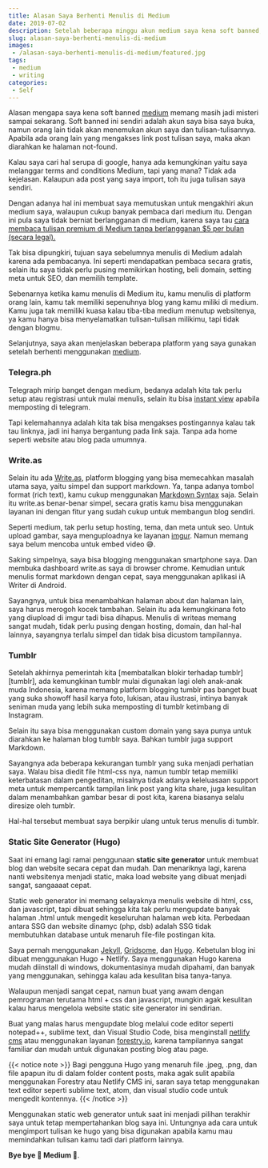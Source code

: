 ```yaml
---
title: Alasan Saya Berhenti Menulis di Medium
date: 2019-07-02
description: Setelah beberapa minggu akun medium saya kena soft banned, saya memutuskan untuk menghapus akun saya dan mulai mencari platform menulis lainnya. 
slug: alasan-saya-berhenti-menulis-di-medium
images: 
 - /alasan-saya-berhenti-menulis-di-medium/featured.jpg
tags:
 - medium
 - writing
categories: 
 - Self
---
```


Alasan mengapa saya kena soft banned [medium][medium] memang masih jadi misteri sampai sekarang. Soft banned ini sendiri adalah akun saya bisa saya buka, namun orang lain tidak akan menemukan akun saya dan tulisan-tulisannya. Apabila ada orang lain yang mengakses link post tulisan saya, maka akan diarahkan ke halaman not-found. 

<!--more-->

Kalau saya cari hal serupa di google, hanya ada kemungkinan yaitu saya melanggar terms and conditions Medium, tapi yang mana? Tidak ada kejelasan. Kalaupun ada post yang saya import, toh itu juga tulisan saya sendiri. 

Dengan adanya hal ini membuat saya memutuskan untuk mengakhiri akun medium saya, walaupun cukup banyak pembaca dari medium itu. Dengan ini pula saya tidak berniat berlangganan di medium, karena saya tau [cara membaca tulisan premium di Medium tanpa berlangganan $5 per bulan (secara legal).][unlimited]

Tak bisa dipungkiri, tujuan saya sebelumnya menulis di Medium adalah karena ada pembacanya. Ini seperti mendapatkan pembaca secara gratis, selain itu saya tidak perlu pusing memikirkan hosting, beli domain, setting meta untuk SEO, dan memilih template.

Sebenarnya ketika kamu menulis di Medium itu, kamu menulis di platform orang lain, kamu tak memiliki sepenuhnya blog yang kamu miliki di medium. Kamu juga tak memiliki kuasa kalau tiba-tiba medium menutup websitenya, ya kamu hanya bisa menyelamatkan tulisan-tulisan milikimu, tapi tidak dengan blogmu.

Selanjutnya, saya akan menjelaskan beberapa platform yang saya gunakan setelah berhenti menggunakan [medium][medium].

### Telegra.ph

Telegraph mirip banget dengan medium, bedanya adalah kita tak perlu setup atau registrasi untuk mulai menulis, selain itu bisa [instant view][telegraph] apabila memposting di telegram. 

Tapi kelemahannya adalah kita tak bisa mengakses postingannya kalau tak tau linknya, jadi ini hanya bergantung pada link saja. Tanpa ada home seperti website atau blog pada umumnya. 

### Write.as

Selain itu ada [Write.as][writeas], platform blogging yang bisa memecahkan masalah utama saya, yaitu simpel dan support markdown. Ya, tanpa adanya tombol format (rich text), kamu cukup menggunakan [Markdown Syntax][markdown] saja. Selain itu write.as benar-benar simpel, secara gratis kamu bisa menggunakan layanan ini dengan fitur yang sudah cukup untuk membangun blog sendiri. 

Seperti medium, tak perlu setup hosting, tema, dan meta untuk seo. Untuk upload gambar, saya menguploadnya ke layanan [imgur][imgur]. Namun memang saya belum mencoba untuk embed video 😅.

Saking simpelnya, saya bisa blogging menggunakan smartphone saya. Dan membuka dashboard write.as saya di browser chrome. Kemudian untuk menulis format markdown dengan cepat, saya menggunakan aplikasi iA Writer di Android.

Sayangnya, untuk bisa menambahkan halaman about dan halaman lain, saya harus merogoh kocek tambahan. Selain itu ada kemungkinana foto yang diupload di imgur tadi bisa dihapus. Menulis di writeas memang sangat mudah, tidak perlu pusing dengan hosting, domain, dan hal-hal lainnya, sayangnya terlalu simpel dan tidak bisa dicustom tampilannya.

### Tumblr

Setelah akhirnya pemerintah kita [membatalkan blokir terhadap tumblr][tumblr], ada kemungkinan tumblr mulai digunakan lagi oleh anak-anak muda Indonesia, karena memang platform blogging tumblr pas banget buat yang suka showoff hasil karya foto, lukisan, atau ilustrasi, intinya banyak seniman muda yang lebih suka memposting di tumblr ketimbang di Instagram.

Selain itu saya bisa menggunakan custom domain yang saya punya untuk diarahkan ke halaman blog tumblr saya. Bahkan tumblr juga support Markdown.

Sayangnya ada beberapa kekurangan tumblr yang suka menjadi perhatian saya. Walau bisa diedit file html-css nya, namun tumblr tetap memiliki keterbatasan dalam pengeditan, misalnya tidak adanya keleluasaan support meta untuk mempercantik tampilan link post yang kita share, juga kesulitan dalam menambahkan gambar besar di post kita, karena biasanya selalu diresize oleh tumblr. 

Hal-hal tersebut membuat saya berpikir ulang untuk terus menulis di tumblr.

### Static Site Generator (Hugo)

Saat ini emang lagi ramai penggunaan **static site generator** untuk membuat blog dan website secara cepat dan mudah. Dan menariknya lagi, karena nanti websitenya menjadi static, maka load website yang dibuat menjadi sangat, sangaaaat cepat. 

Static web generator ini memang selayaknya menulis website di html, css, dan javascript, tapi dibuat sehingga kita tak perlu mengupdate banyak halaman .html untuk mengedit keseluruhan halaman web kita. Perbedaan antara SSG dan website dinamyc (php, dsb) adalah SSG tidak membutuhkan database untuk menaruh file-file postingan kita.

Saya pernah menggunakan [Jekyll][jekyll], [Gridsome][gridsome], dan [Hugo][hugo]. Kebetulan blog ini dibuat menggunakan Hugo + Netlify. Saya menggunakan Hugo karena mudah diinstall di windows, dokumentasinya mudah dipahami, dan banyak yang menggunakan, sehingga kalau ada kesulitan bisa tanya-tanya.

Walaupun menjadi sangat cepat, namun buat yang awam dengan pemrograman terutama html + css dan javascript, mungkin agak kesulitan kalau harus mengelola website static site generator ini sendirian. 

Buat yang malas harus mengupdate blog melalui code editor seperti notepad++, sublime text, dan Visual Studio Code, bisa menginstall [netlify cms][netlifycms] atau menggunakan layanan [forestry.io][forestry], karena tampilannya sangat familiar dan mudah untuk digunakan posting blog atau page. 

{{< notice note >}}
Bagi pengguna Hugo yang menaruh file .jpeg, .png, dan file apapun itu di dalam folder content posts, maka agak sulit apabila menggunakan Forestry atau Netlify CMS ini, saran saya tetap menggunakan text editor seperti sublime text, atom, dan visual studio code untuk mengedit kontennya. 
{{< /notice >}}

Menggunakan static web generator untuk saat ini menjadi pilihan terakhir saya untuk tetap mempertahankan blog saya ini. Untungnya ada cara untuk mengimport tulisan ke hugo yang bisa digunakan apabila kamu mau memindahkan tulisan kamu tadi dari platform lainnya.

**Bye bye 👋 Medium 🤣**.

[medium]: https://medium.com/
[telegraph]: https://instantview.telegram.org/
[writeas]: https://write.as/
[markdown]: https://daringfireball.net/projects/markdown/syntax
[imgur]: http://imgur.com/
[blokir]: https://tekno.kompas.com/read/2018/12/26/12490027/blokir-resmi-dicabut-tumblr-bisa-diakses-lagi-di-indonesia
[jekyll]: https://jekyllrb.com/
[gridsome]: https://gridsome.org/
[hugo]: https://gohugo.io/
[netlifycms]: https://www.netlifycms.org/
[forestry]: https://forestry.io/
[unlimited]: https://medium-unlimited.ml/